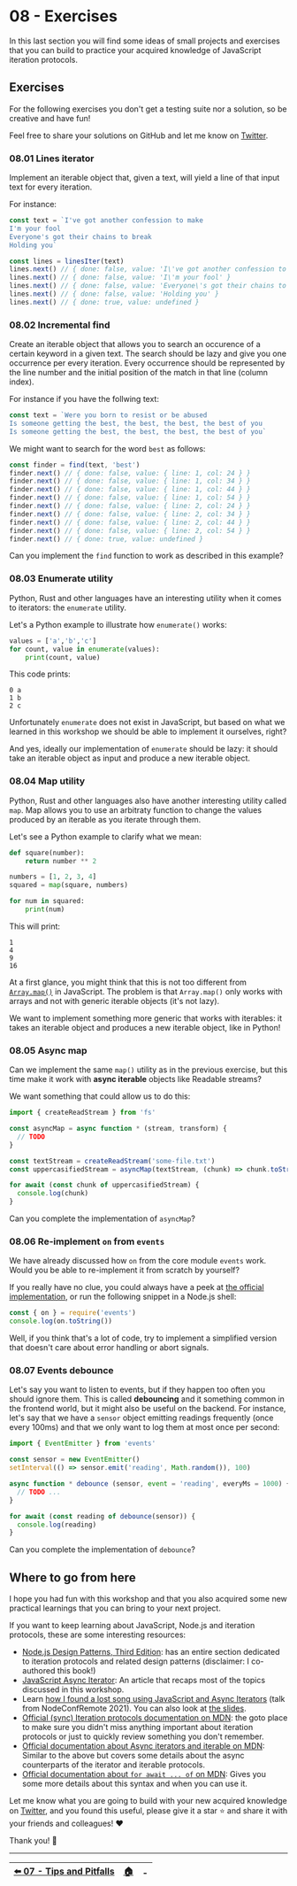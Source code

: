 # 08 - Exercises

In this last section you will find some ideas of small projects and exercises that you can build to practice your acquired knowledge of JavaScript iteration protocols.

## Exercises

For the following exercises you don't get a testing suite nor a solution, so be creative and have fun!

Feel free to share your solutions on GitHub and let me know on [Twitter](https://twitter.com/loige).


### 08.01 Lines iterator

Implement an iterable object that, given a text, will yield a line of that input text for every iteration.

For instance:

```js
const text = `I've got another confession to make
I'm your fool
Everyone's got their chains to break
Holding you`

const lines = linesIter(text)
lines.next() // { done: false, value: 'I\'ve got another confession to make' }
lines.next() // { done: false, value: 'I\'m your fool' }
lines.next() // { done: false, value: 'Everyone\'s got their chains to break' }
lines.next() // { done: false, value: 'Holding you' }
lines.next() // { done: true, value: undefined }
```


### 08.02 Incremental find

Create an iterable object that allows you to search an occurence of a certain keyword in a given text. The search should be lazy and give you one occurrence per every iteration. Every occurrence should be represented by the line number and the initial position of the match in that line (column index).

For instance if you have the follwing text:

```js
const text = `Were you born to resist or be abused
Is someone getting the best, the best, the best, the best of you
Is someone getting the best, the best, the best, the best of you`
```

We might want to search for the word `best` as follows:

```js
const finder = find(text, 'best')
finder.next() // { done: false, value: { line: 1, col: 24 } }
finder.next() // { done: false, value: { line: 1, col: 34 } }
finder.next() // { done: false, value: { line: 1, col: 44 } }
finder.next() // { done: false, value: { line: 1, col: 54 } }
finder.next() // { done: false, value: { line: 2, col: 24 } }
finder.next() // { done: false, value: { line: 2, col: 34 } }
finder.next() // { done: false, value: { line: 2, col: 44 } }
finder.next() // { done: false, value: { line: 2, col: 54 } }
finder.next() // { done: true, value: undefined }
```

Can you implement the `find` function to work as described in this example?


### 08.03 Enumerate utility

Python, Rust and other languages have an interesting utility when it comes to iterators: the `enumerate` utility.

Let's a Python example to illustrate how `enumerate()` works:

```python
values = ['a','b','c']
for count, value in enumerate(values):
    print(count, value)
```

This code prints:

```plain
0 a
1 b
2 c
```

Unfortunately `enumerate` does not exist in JavaScript, but based on what we learned in this workshop we should be able to implement it ourselves, right?

And yes, ideally our implementation of `enumerate` should be lazy: it should take an iterable object as input and produce a new iterable object.


### 08.04 Map utility

Python, Rust and other languages also have another interesting utility called `map`. Map allows you to use an arbitraty function to change the values produced by an iterable as you iterate through them.

Let's see a Python example to clarify what we mean:

```python
def square(number):
    return number ** 2

numbers = [1, 2, 3, 4]
squared = map(square, numbers)

for num in squared:
    print(num)
```

This will print:

```plain
1
4
9
16
```

At a first glance, you might think that this is not too different from [`Array.map()`](https://developer.mozilla.org/en-US/docs/Web/JavaScript/Reference/Global_Objects/Array/map) in JavaScript. The problem is that `Array.map()` only works with arrays and not with generic iterable objects (it's not lazy).

We want to implement something more generic that works with iterables: it takes an iterable object and produces a new iterable object, like in Python!


### 08.05 Async map

Can we implement the same `map()` utility as in the previous exercise, but this time make it work with **async iterable** objects like Readable streams?

We want something that could allow us to do this:

```js
import { createReadStream } from 'fs'

const asyncMap = async function * (stream, transform) {
  // TODO
}

const textStream = createReadStream('some-file.txt')
const uppercasifiedStream = asyncMap(textStream, (chunk) => chunk.toString().toUpperCase())

for await (const chunk of uppercasifiedStream) {
  console.log(chunk)
}
```

Can you complete the implementation of `asyncMap`?


### 08.06 Re-implement `on` from `events`

We have already discussed how `on` from the core module `events` work. Would you be able to re-implement it from scratch by yourself?

If you really have no clue, you could always have a peek at [the official implementation](https://github.com/nodejs/node/blob/bd86e5186a33803aa9283b9a4c6946da33b67511/lib/events.js#L1012-L1137), or run the following snippet in a Node.js shell:

```js
const { on } = require('events')
console.log(on.toString())
```

Well, if you think that's a lot of code, try to implement a simplified version that doesn't care about error handling or abort signals.


### 08.07 Events debounce

Let's say you want to listen to events, but if they happen too often you should ignore them. This is called **debouncing** and it something common in the frontend world, but it might also be useful on the backend. For instance, let's say that we have a `sensor` object emitting readings frequently (once every 100ms) and that we only want to log them at most once per second:

```js
import { EventEmitter } from 'events'

const sensor = new EventEmitter()
setInterval(() => sensor.emit('reading', Math.random()), 100)

async function * debounce (sensor, event = 'reading', everyMs = 1000) {
  // TODO ...
}

for await (const reading of debounce(sensor)) {
  console.log(reading)
}
```

Can you complete the implementation of `debounce`?


## Where to go from here

I hope you had fun with this workshop and that you also acquired some new practical learnings that you can bring to your next project.

If you want to keep learning about JavaScript, Node.js and iteration protocols, these are some interesting resources:

 - [Node.js Design Patterns, Third Edition](https://www.nodejsdesignpatterns.com/): has an entire section dedicated to iteration protocols and related design patterns (disclaimer: I co-authored this book!)
 - [JavaScript Async Iterator](https://www.nodejsdesignpatterns.com/blog/javascript-async-iterators/): An article that recaps most of the topics discussed in this workshop.
 - Learn [how I found a lost song using JavaScript and Async Iterators](https://youtu.be/uTzBHPpMEhA) (talk from NodeConfRemote 2021). You can also look at [the slides](https://loige.link/nodeconf-iter).
 - [Official (sync) Iteration protocols documentation on MDN](https://developer.mozilla.org/en-US/docs/Web/JavaScript/Reference/Iteration_protocols): the goto place to make sure you didn't miss anything important about iteration protocols or just to quickly review something you don't remember.
 - [Official documentation about Async iterators and iterable on MDN](https://developer.mozilla.org/en-US/docs/Web/JavaScript/Reference/Global_Objects/Symbol/asyncIterator): Similar to the above but covers some details about the async counterparts of the iterator and iterable protocols.
 - [Official documentation about `for await ... of` on MDN](https://developer.mozilla.org/en-US/docs/Web/JavaScript/Reference/Statements/for-await...of): Gives you some more details about this syntax and when you can use it.

Let me know what you are going to build with your new acquired knowledge on [Twitter](https://twitter.com/loige), and you found this useful, please give it a star ⭐️ and share it with your friends and colleagues! ❤️

Thank you! 👋

---

| [⬅️ 07 - Tips and Pitfalls](/07-tips-and-pitfalls/README.md) | [🏠](/README.md)| - |
|:--------------|:------:|------------------------------------------------:|